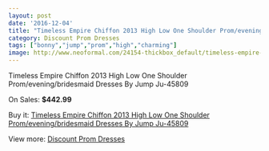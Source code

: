 ```yaml
---
layout: post
date: '2016-12-04'
title: "Timeless Empire Chiffon 2013 High Low One Shoulder Prom/evening/bridesmaid Dresses By Jump Ju-45809"
category: Discount Prom Dresses
tags: ["bonny","jump","prom","high","charming"]
image: http://www.neoformal.com/24154-thickbox_default/timeless-empire-chiffon-2013-high-low-one-shoulder-prom-evening-bridesmaid-dresses-by-jump-ju-45809.jpg
---
```

Timeless Empire Chiffon 2013 High Low One Shoulder Prom/evening/bridesmaid Dresses By Jump Ju-45809

On Sales: **$442.99**
<a href="https://www.neoformal.com/en/discount-prom-dresses/8207-timeless-empire-chiffon-2013-high-low-one-shoulder-prom-evening-bridesmaid-dresses-by-jump-ju-45809.html"><amp-img layout="responsive" width="600" height="600" src="//www.neoformal.com/24154-thickbox_default/timeless-empire-chiffon-2013-high-low-one-shoulder-prom-evening-bridesmaid-dresses-by-jump-ju-45809.jpg" alt="Timeless Empire Chiffon 2013 High Low One Shoulder Prom/evening/bridesmaid Dresses By Jump Ju-45809 0" /></a>
<a href="https://www.neoformal.com/en/discount-prom-dresses/8207-timeless-empire-chiffon-2013-high-low-one-shoulder-prom-evening-bridesmaid-dresses-by-jump-ju-45809.html"><amp-img layout="responsive" width="600" height="600" src="//www.neoformal.com/24155-thickbox_default/timeless-empire-chiffon-2013-high-low-one-shoulder-prom-evening-bridesmaid-dresses-by-jump-ju-45809.jpg" alt="Timeless Empire Chiffon 2013 High Low One Shoulder Prom/evening/bridesmaid Dresses By Jump Ju-45809 1" /></a>

Buy it: [Timeless Empire Chiffon 2013 High Low One Shoulder Prom/evening/bridesmaid Dresses By Jump Ju-45809](https://www.neoformal.com/en/discount-prom-dresses/8207-timeless-empire-chiffon-2013-high-low-one-shoulder-prom-evening-bridesmaid-dresses-by-jump-ju-45809.html "Timeless Empire Chiffon 2013 High Low One Shoulder Prom/evening/bridesmaid Dresses By Jump Ju-45809")

View more: [Discount Prom Dresses](https://www.neoformal.com/en/139-discount-prom-dresses "Discount Prom Dresses")
